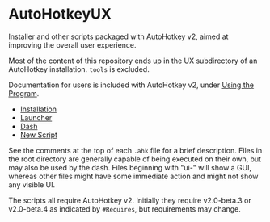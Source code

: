 # AutoHotkeyUX

Installer and other scripts packaged with AutoHotkey v2, aimed at improving the overall user experience.

Most of the content of this repository ends up in the UX subdirectory of an AutoHotkey installation. `tools` is excluded.

Documentation for users is included with AutoHotkey v2, under [Using the Program](https://lexikos.github.io/v2/docs/Program.htm).
  - [Installation](https://lexikos.github.io/v2/docs/Program.htm#install)
  - [Launcher](https://lexikos.github.io/v2/docs/Program.htm#launcher)
  - [Dash](https://lexikos.github.io/v2/docs/Program.htm#dash)
  - [New Script](https://lexikos.github.io/v2/docs/Program.htm#newscript)

See the comments at the top of each `.ahk` file for a brief description. Files in the root directory are generally capable of being executed on their own, but may also be used by the dash. Files beginning with "ui-" will show a GUI, whereas other files might have some immediate action and might not show any visible UI.

The scripts all require AutoHotkey v2. Initially they require v2.0-beta.3 or v2.0-beta.4 as indicated by `#Requires`, but requirements may change.
